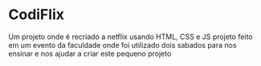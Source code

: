 # CodiFlix
Um projeto onde é recriado a netflix usando HTML, CSS e JS
projeto feito em um evento da faculdade onde foi utilizado dois sabados para nos ensinar e nos ajudar a criar este pequeno projeto 
